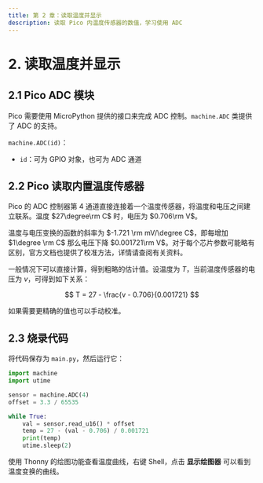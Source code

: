 ```yaml
---
title: 第 2 章：读取温度并显示
description: 读取 Pico 内温度传感器的数值，学习使用 ADC
---
```


# 2. 读取温度并显示

## 2.1 Pico ADC 模块

Pico 需要使用 MicroPython 提供的接口来完成 ADC 控制。`machine.ADC` 类提供了 ADC 的支持。

`machine.ADC(id)`：
- `id`：可为 GPIO 对象，也可为 ADC 通道

## 2.2 Pico 读取内置温度传感器

Pico 的 ADC 控制器第 4 通道直接连接着一个温度传感器，将温度和电压之间建立联系。温度 $27\degree\rm C$ 时，电压为 $0.706\rm V$。

温度与电压变换的函数的斜率为 $-1.721 \rm mV/\degree C$，即每增加 $1\degree \rm C$ 那么电压下降 $0.001721\rm V$。对于每个芯片参数可能略有区别，官方文档也提供了校准方法，详情请查阅有关资料。

一般情况下可以直接计算，得到粗略的估计值。设温度为 $T$，当前温度传感器的电压为 $v$，可得到如下关系：

$$
T = 27 - \frac{v - 0.706}{0.001721}
$$

如果需要更精确的值也可以手动校准。

## 2.3 烧录代码

将代码保存为 `main.py`，然后运行它：

```python
import machine
import utime

sensor = machine.ADC(4)
offset = 3.3 / 65535

while True:
    val = sensor.read_u16() * offset
    temp = 27 - (val - 0.706) / 0.001721
    print(temp)
    utime.sleep(2)
```

使用 Thonny 的绘图功能查看温度曲线，右键 Shell，点击 **显示绘图器** 可以看到温度变换的曲线。
